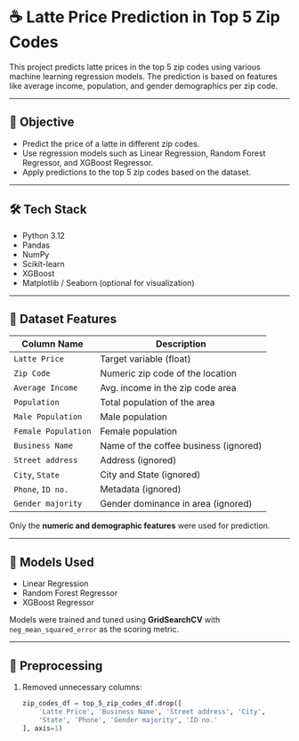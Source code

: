 # ☕ Latte Price Prediction in Top 5 Zip Codes

This project predicts latte prices in the top 5 zip codes using various machine learning regression models. The prediction is based on features like average income, population, and gender demographics per zip code.

---

## 🎯 Objective

- Predict the price of a latte in different zip codes.
- Use regression models such as Linear Regression, Random Forest Regressor, and XGBoost Regressor.
- Apply predictions to the top 5 zip codes based on the dataset.

---

## 🛠️ Tech Stack

- Python 3.12
- Pandas
- NumPy
- Scikit-learn
- XGBoost
- Matplotlib / Seaborn (optional for visualization)

---

## 📁 Dataset Features

| Column Name         | Description                                |
|---------------------|--------------------------------------------|
| `Latte Price`       | Target variable (float)                    |
| `Zip Code`          | Numeric zip code of the location           |
| `Average Income`    | Avg. income in the zip code area           |
| `Population`        | Total population of the area               |
| `Male Population`   | Male population                            |
| `Female Population` | Female population                          |
| `Business Name`     | Name of the coffee business (ignored)      |
| `Street address`    | Address (ignored)                          |
| `City`, `State`     | City and State (ignored)                   |
| `Phone`, `ID no.`   | Metadata (ignored)                         |
| `Gender majority`   | Gender dominance in area (ignored)         |

Only the **numeric and demographic features** were used for prediction.

---

## 🧠 Models Used

- Linear Regression
- Random Forest Regressor
- XGBoost Regressor

Models were trained and tuned using **GridSearchCV** with `neg_mean_squared_error` as the scoring metric.

---

## 🧪 Preprocessing

1. Removed unnecessary columns:
   ```python
   zip_codes_df = top_5_zip_codes_df.drop([
       'Latte Price', 'Business Name', 'Street address', 'City',
       'State', 'Phone', 'Gender majority', 'ID no.'
   ], axis=1)
